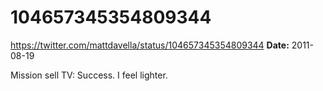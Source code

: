 # 104657345354809344
https://twitter.com/mattdavella/status/104657345354809344
**Date:** 2011-08-19

Mission sell TV: Success. I feel lighter.
